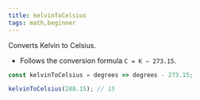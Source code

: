 ```yaml
---
title: kelvinToCelsius
tags: math,beginner
---
```


Converts Kelvin to Celsius.

- Follows the conversion formula `C = K − 273.15`.      

```js
const kelvinToCelsius = degrees => degrees - 273.15;
```

```js
kelvinToCelsius(288.15); // 15
```
